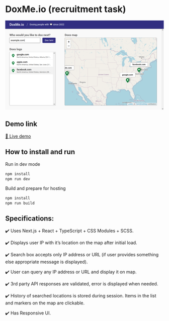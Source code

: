 # DoxMe.io (recruitment task)

![ui_demo](https://raw.githubusercontent.com/aronmandrella/dox-me-io/master/ui_demo_1.PNG)

## Demo link

[🔗 Live demo](https://aronmandrella.github.io/dox-me-io/)

## How to install and run

Run in dev mode

```
npm install
npm run dev
```

Build and prepare for hosting

```
npm install
npm run build
```

## Specifications:

✔️ Uses Next.js + React + TypeScript + CSS Modules + SCSS.

✔️ Displays user IP with it’s location on the map after initial load.

✔️ Search box accepts only IP address or URL (if user provides something else appropriate message is displayed).

✔️ User can query any IP address or URL and display it on map.

✔️ 3rd party API responses are validated, error is displayed when needed.

✔️ History of searched locations is stored during session. Items in the list and markers on the map are clickable.

✔️ Has Responsive UI.
